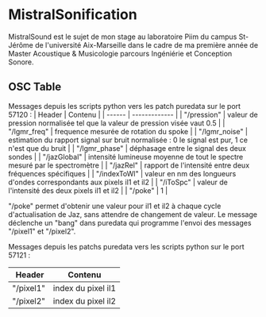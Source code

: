 # MistralSonification

MistralSound est le sujet de mon stage au laboratoire Piim du campus St-Jérôme de l'université Aix-Marseille dans le cadre de ma première année de Master Acoustique & Musicologie parcours Ingéniérie et Conception Sonore.

## OSC Table

Messages depuis les scripts python vers les patch puredata sur le port 57120 :
| Header | Contenu |
| ------ | ------------- |
| "/pression" | valeur de pression normalisée tel que la valeur de pression visée vaut 0.5  |
| "/lgmr_freq" | frequence mesurée de rotation du spoke |
| "/lgmr_noise" | estimation du rapport signal sur bruit normalisée : 0 le signal est pur, 1 ce n'est que du bruit |
| "/lgmr_phase" | déphasage entre le signal des deux sondes |
| "/jazGlobal" | intensité lumineuse moyenne de tout le spectre mesuré par le spectromètre |
| "/jazRel" | rapport de l'intensité entre deux fréquences spécifiques |
| "/indexToWl" | valeur en nm des longueurs d'ondes correspondants aux pixels il1 et il2 |
| "/iToSpc" | valeur de l'intensité des deux pixels il1 et il2 |
| "/poke" | 1 |

"/poke" permet d'obtenir une valeur pour il1 et il2 à chaque cycle d'actualisation de Jaz, sans attendre de changement de valeur. Le message déclenche un "bang" dans puredata qui programme l'envoi des messages "/pixel1" et "/pixel2". 

Messages depuis les patchs puredata vers les scripts python sur le port 57121 :

| Header | Contenu |
| ------ | ------- |
| "/pixel1" | index du pixel il1 |
| "/pixel2" | index du pixel il2 |
